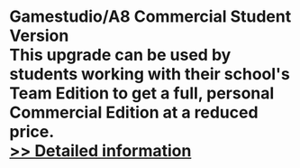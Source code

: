 # Gamestudio/A8 Commercial Student Version<br />This upgrade can be used by students working with their school's Team Edition to get a full, personal Commercial Edition at a reduced price.<br />[>> Detailed information](https://secure.shareit.com/shareit/product.html?productid=300267273&affiliateid=200057808)